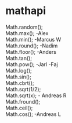 # mathapi


Math.random();  
Math.max(); -Alex  
Math.min(); -Marcus W    
Math.round(); -Nadim  
Math.floor(); -Anders  
Math.tan();  
Math.pow(); -Jarl -Faj  
Math.log();  
Math.sin();  
Math.cbrt();  
Math.sqrt(1/2);  
Math.sqrt(x); - Andreas R  
Math.fround();  
Math.ceil();  
Math.cos(); -Andreas L 
